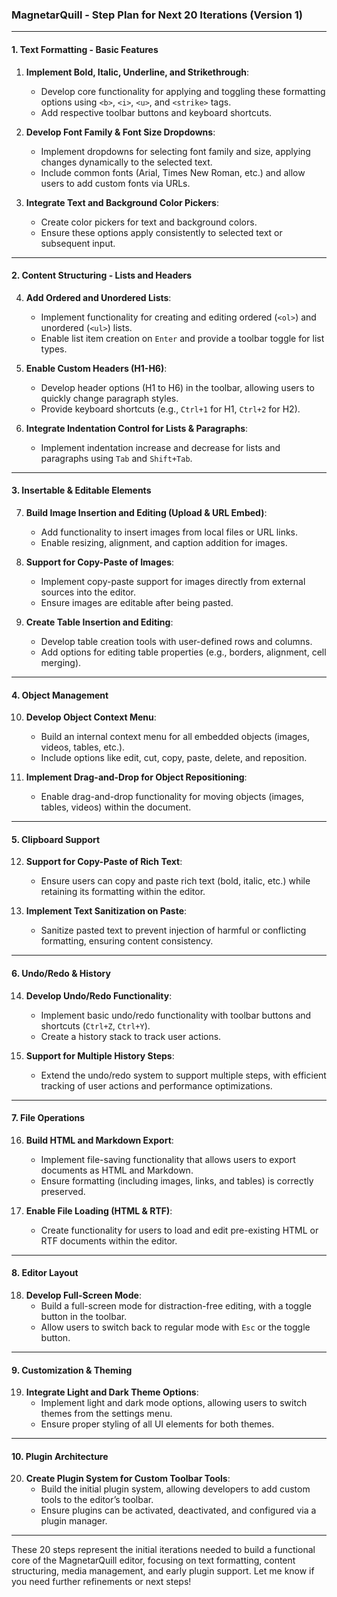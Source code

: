 ### **MagnetarQuill - Step Plan for Next 20 Iterations (Version 1)**

---

#### **1. Text Formatting - Basic Features**
1. **Implement Bold, Italic, Underline, and Strikethrough**:
   - Develop core functionality for applying and toggling these formatting options using `<b>`, `<i>`, `<u>`, and `<strike>` tags.
   - Add respective toolbar buttons and keyboard shortcuts.

2. **Develop Font Family & Font Size Dropdowns**:
   - Implement dropdowns for selecting font family and size, applying changes dynamically to the selected text.
   - Include common fonts (Arial, Times New Roman, etc.) and allow users to add custom fonts via URLs.

3. **Integrate Text and Background Color Pickers**:
   - Create color pickers for text and background colors.
   - Ensure these options apply consistently to selected text or subsequent input.

---

#### **2. Content Structuring - Lists and Headers**
4. **Add Ordered and Unordered Lists**:
   - Implement functionality for creating and editing ordered (`<ol>`) and unordered (`<ul>`) lists.
   - Enable list item creation on `Enter` and provide a toolbar toggle for list types.

5. **Enable Custom Headers (H1-H6)**:
   - Develop header options (H1 to H6) in the toolbar, allowing users to quickly change paragraph styles.
   - Provide keyboard shortcuts (e.g., `Ctrl+1` for H1, `Ctrl+2` for H2).

6. **Integrate Indentation Control for Lists & Paragraphs**:
   - Implement indentation increase and decrease for lists and paragraphs using `Tab` and `Shift+Tab`.

---

#### **3. Insertable & Editable Elements**
7. **Build Image Insertion and Editing (Upload & URL Embed)**:
   - Add functionality to insert images from local files or URL links.
   - Enable resizing, alignment, and caption addition for images.

8. **Support for Copy-Paste of Images**:
   - Implement copy-paste support for images directly from external sources into the editor.
   - Ensure images are editable after being pasted.

9. **Create Table Insertion and Editing**:
   - Develop table creation tools with user-defined rows and columns.
   - Add options for editing table properties (e.g., borders, alignment, cell merging).

---

#### **4. Object Management**
10. **Develop Object Context Menu**:
    - Build an internal context menu for all embedded objects (images, videos, tables, etc.).
    - Include options like edit, cut, copy, paste, delete, and reposition.

11. **Implement Drag-and-Drop for Object Repositioning**:
    - Enable drag-and-drop functionality for moving objects (images, tables, videos) within the document.

---

#### **5. Clipboard Support**
12. **Support for Copy-Paste of Rich Text**:
    - Ensure users can copy and paste rich text (bold, italic, etc.) while retaining its formatting within the editor.

13. **Implement Text Sanitization on Paste**:
    - Sanitize pasted text to prevent injection of harmful or conflicting formatting, ensuring content consistency.

---

#### **6. Undo/Redo & History**
14. **Develop Undo/Redo Functionality**:
    - Implement basic undo/redo functionality with toolbar buttons and shortcuts (`Ctrl+Z`, `Ctrl+Y`).
    - Create a history stack to track user actions.

15. **Support for Multiple History Steps**:
    - Extend the undo/redo system to support multiple steps, with efficient tracking of user actions and performance optimizations.

---

#### **7. File Operations**
16. **Build HTML and Markdown Export**:
    - Implement file-saving functionality that allows users to export documents as HTML and Markdown.
    - Ensure formatting (including images, links, and tables) is correctly preserved.

17. **Enable File Loading (HTML & RTF)**:
    - Create functionality for users to load and edit pre-existing HTML or RTF documents within the editor.

---

#### **8. Editor Layout**
18. **Develop Full-Screen Mode**:
    - Build a full-screen mode for distraction-free editing, with a toggle button in the toolbar.
    - Allow users to switch back to regular mode with `Esc` or the toggle button.

---

#### **9. Customization & Theming**
19. **Integrate Light and Dark Theme Options**:
    - Implement light and dark mode options, allowing users to switch themes from the settings menu.
    - Ensure proper styling of all UI elements for both themes.

---

#### **10. Plugin Architecture**
20. **Create Plugin System for Custom Toolbar Tools**:
    - Build the initial plugin system, allowing developers to add custom tools to the editor’s toolbar.
    - Ensure plugins can be activated, deactivated, and configured via a plugin manager.

---

These 20 steps represent the initial iterations needed to build a functional core of the MagnetarQuill editor, focusing on text formatting, content structuring, media management, and early plugin support. Let me know if you need further refinements or next steps!